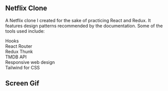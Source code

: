 <h2>Netflix Clone</h2>

A Netflix clone I created for the sake of practicing React and Redux. It features design patterns recommended by the documentation. Some of the tools used include:

Hooks </br>
React Router </br>
Redux Thunk </br>
TMDB API </br>
Responsive web design </br>
Tailwind for CSS </br>

<h2>Screen Gif</h2>
